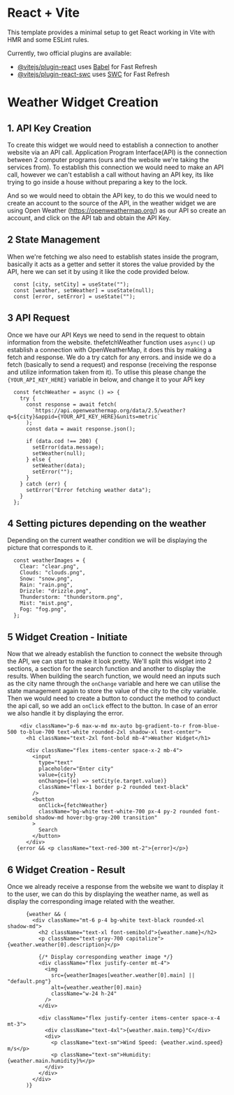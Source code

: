 # React + Vite

This template provides a minimal setup to get React working in Vite with HMR and some ESLint rules.

Currently, two official plugins are available:

- [@vitejs/plugin-react](https://github.com/vitejs/vite-plugin-react/blob/main/packages/plugin-react/README.md) uses [Babel](https://babeljs.io/) for Fast Refresh
- [@vitejs/plugin-react-swc](https://github.com/vitejs/vite-plugin-react-swc) uses [SWC](https://swc.rs/) for Fast Refresh

# Weather Widget Creation

## 1. API Key Creation
To create this widget we would need to establish a connection to another website via an API call. Application Program Interface(API) is the connection between 2 computer programs (ours and the website we're taking the services from). To establish this connection we would need to make an API call, however we can't establish a call without having an API key, its like trying to go inside a house without preparing a key to the lock. 

And so we would need to obtain the API key, to do this we would need to create an account to the source of the API, in the weather widget we are using Open Weather (https://openweathermap.org/) as our API so create an account, and click on the API tab and obtain the API Key.

## 2 State Management
When we're fetching we also need to establish states inside the program, basically it acts as a getter and setter it stores the value provided by the API, here we can set it by using it like the code provided below.

```
  const [city, setCity] = useState("");
  const [weather, setWeather] = useState(null);
  const [error, setError] = useState("");
```

## 3 API Request 
Once we have our API Keys we need to send in the request to obtain information from the website. thefetchWeather function uses  `async()`  up establish a connection with OpenWeatherMap, it does this by making a fetch and response. We do a try catch for any errors. and inside we do a fetch (basically to send a request) and response (receiving the response and utilize information taken from it). To utlise this please change the `{YOUR_API_KEY_HERE}` variable in below, and change it to your API key

```
  const fetchWeather = async () => {
    try {
      const response = await fetch(
        `https://api.openweathermap.org/data/2.5/weather?q=${city}&appid={YOUR_API_KEY_HERE}&units=metric`
      );
      const data = await response.json();

      if (data.cod !== 200) {
        setError(data.message);
        setWeather(null);
      } else {
        setWeather(data);
        setError("");
      }
    } catch (err) {
      setError("Error fetching weather data");
    }
  };
```

## 4 Setting pictures depending on the weather
Depending on the current weather condition we will be displaying the picture that corresponds to it.
```
  const weatherImages = {
    Clear: "clear.png",
    Clouds: "clouds.png",
    Snow: "snow.png",
    Rain: "rain.png",
    Drizzle: "drizzle.png",
    Thunderstorm: "thunderstorm.png",
    Mist: "mist.png",
    Fog: "fog.png",
  };
```
## 5 Widget Creation - Initiate
Now that we already establish the function to connect the website through the API, we can start to make it look pretty. We'll split this widget into 2 sections, a section for the search function and another to display the results. When building the search function, we would need an inputs such as the city name through the `onChange` variable and here we can utilise the state management again to store the value of the city to the city variable. Then we would need to create a button to conduct the method to conduct the api call, so we add an `onClick` effect to the button. In case of an error we also handle it by displaying the error.
```
    <div className="p-6 max-w-md mx-auto bg-gradient-to-r from-blue-500 to-blue-700 text-white rounded-2xl shadow-xl text-center">
      <h1 className="text-2xl font-bold mb-4">Weather Widget</h1>

      <div className="flex items-center space-x-2 mb-4">
        <input
          type="text"
          placeholder="Enter city"
          value={city}
          onChange={(e) => setCity(e.target.value)}
          className="flex-1 border p-2 rounded text-black"
        />
        <button
          onClick={fetchWeather}
          className="bg-white text-white-700 px-4 py-2 rounded font-semibold shadow-md hover:bg-gray-200 transition"
        >
          Search
        </button>
      </div>
   {error && <p className="text-red-300 mt-2">{error}</p>}
```
## 6 Widget Creation - Result
Once we already receive a response from the website we want to display it to the user, we can do this by displaying the weather name, as well as display the corresponding image related with the weather.
```
      {weather && (
        <div className="mt-6 p-4 bg-white text-black rounded-xl shadow-md">
          <h2 className="text-xl font-semibold">{weather.name}</h2>
          <p className="text-gray-700 capitalize">{weather.weather[0].description}</p>

          {/* Display corresponding weather image */}
          <div className="flex justify-center mt-4">
            <img
              src={weatherImages[weather.weather[0].main] || "default.png"}
              alt={weather.weather[0].main}
              className="w-24 h-24"
            />
          </div>

          <div className="flex justify-center items-center space-x-4 mt-3">
            <div className="text-4xl">{weather.main.temp}°C</div>
            <div>
              <p className="text-sm">Wind Speed: {weather.wind.speed} m/s</p>
              <p className="text-sm">Humidity: {weather.main.humidity}%</p>
            </div>
          </div>
        </div>
      )}
```



